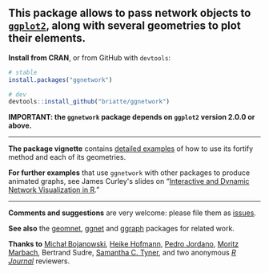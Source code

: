 ## This package allows to pass network objects to [`ggplot2`](http://ggplot2.org/), along with several geometries to plot their elements.

__Install from CRAN__, or from GitHub with `devtools`:

```r
# stable
install.packages("ggnetwork")

# dev
devtools::install_github("briatte/ggnetwork")
```

__IMPORTANT: the `ggnetwork` package depends on `ggplot2` version 2.0.0 or above.__

* * *

__The package vignette__ contains [detailed examples](https://briatte.github.io/ggnetwork/) of how to use its fortify method and each of its geometries.

__For further examples__ that use `ggnetwork` with other packages to produce animated graphs, see James Curley's slides on “[Interactive and Dynamic Network Visualization in R](http://curleylab.psych.columbia.edu/netviz/).”

* * *

__Comments and suggestions__ are very welcome: please file them as [issues](https://github.com/briatte/ggnetwork/issues).

__See also__ the [geomnet](https://github.com/sctyner/geomnet), [ggnet](https://github.com/briatte/ggnet) and [ggraph](https://github.com/thomasp85/ggraph) packages for related work.

__Thanks to__ [Michał Bojanowski](https://github.com/mbojan), [Heike Hofmann](https://github.com/heike), [Pedro Jordano](https://github.com/pedroj), [Moritz Marbach](https://github.com/sumtxt), Bertrand Sudre, [Samantha C. Tyner](https://github.com/sctyner), and two anonymous _[R Journal](https://journal.r-project.org/)_ reviewers.
